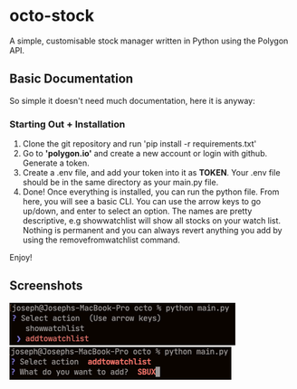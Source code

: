 # octo-stock
A simple, customisable stock manager written in Python using the Polygon API.


## Basic Documentation
So simple it doesn't need much documentation, here it is anyway:

### Starting Out + Installation
1. Clone the git repository and run 'pip install -r requirements.txt'
2. Go to **'polygon.io'** and create a new account or login with github. Generate a token.
3. Create a .env file, and add your token into it as **TOKEN**. Your .env file should be in the same directory as your main.py file.
4. Done!
Once everything is installed, you can run the python file.
From here, you will see a basic CLI.
You can use the arrow keys to go up/down, and enter to select an option.
The names are pretty descriptive, e.g showwatchlist will show all stocks on your watch list.
Nothing is permanent and you can always revert anything you add by using the removefromwatchlist command.

Enjoy!

## Screenshots
![Screenshot of the command line interface](/screenshots/1.png)\
![Screenshot of adding the starbucks stock to the watchlist](/screenshots/2.png)
